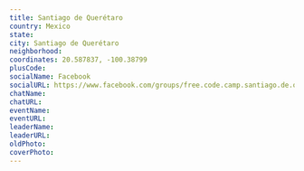 ```yaml
---
title: Santiago de Querétaro
country: Mexico
state: 
city: Santiago de Querétaro
neighborhood: 
coordinates: 20.587837, -100.38799
plusCode:
socialName: Facebook
socialURL: https://www.facebook.com/groups/free.code.camp.santiago.de.queretaro
chatName:
chatURL:
eventName:
eventURL:
leaderName:
leaderURL:
oldPhoto: 
coverPhoto:
---
```

